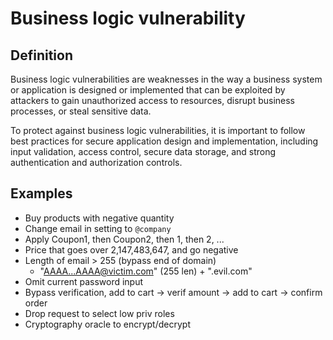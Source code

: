 # Business logic vulnerability

## Definition

Business logic vulnerabilities are weaknesses in the way a business system or application is designed or implemented that can be exploited by attackers to gain unauthorized access to resources, disrupt business processes, or steal sensitive data.

To protect against business logic vulnerabilities, it is important to follow best practices for secure application design and implementation, including input validation, access control, secure data storage, and strong authentication and authorization controls.

## Examples

- Buy products with negative quantity
- Change email in setting to `@company`
- Apply Coupon1, then Coupon2, then 1, then 2, ...
- Price that goes over 2,147,483,647, and go negative
- Length of email > 255 (bypass end of domain)
    - "AAAA...AAAA@victim.com" (255 len) + ".evil.com"
- Omit current password input
- Bypass verification, add to cart -> verif amount -> add to cart -> confirm order
- Drop request to select low priv roles
- Cryptography oracle to encrypt/decrypt